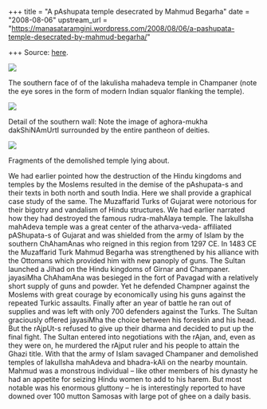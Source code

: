 +++
title = "A pAshupata temple desecrated by Mahmud Begarha"
date = "2008-08-06"
upstream_url = "https://manasataramgini.wordpress.com/2008/08/06/a-pashupata-temple-desecrated-by-mahmud-begarha/"

+++
Source: [here](https://manasataramgini.wordpress.com/2008/08/06/a-pashupata-temple-desecrated-by-mahmud-begarha/).

[![](https://i0.wp.com/farm4.static.flickr.com/3007/2736507265_fb582211db_b.jpg)](http://farm4.static.flickr.com/3007/2736507265_fb582211db_b.jpg)

The southern face of of the lakulisha mahadeva temple in Champaner (note
the eye sores in the form of modern Indian squalor flanking the temple).

[![](https://i2.wp.com/farm4.static.flickr.com/3070/2737342098_3e01f9911f_b.jpg)](http://farm4.static.flickr.com/3070/2737342098_3e01f9911f_b.jpg)

Detail of the southern wall: Note the image of aghora-mukha
dakShiNAmUrtI surrounded by the entire pantheon of deities.

[![](https://i2.wp.com/farm4.static.flickr.com/3228/2736507183_3cba123eab_b.jpg)](http://farm4.static.flickr.com/3228/2736507183_3cba123eab_b.jpg)

Fragments of the demolished temple lying about.

We had earlier pointed how the destruction of the Hindu kingdoms and
temples by the Moslems resulted in the demise of the pAshupata-s and
their texts in both north and south India. Here we shall provide a
graphical case study of the same. The Muzaffarid Turks of Gujarat were
notorious for their bigotry and vandalism of Hindu structures. We had
earlier narrated how they had destroyed the famous rudra-mahAlaya
temple. The lakulIsha mahAdeva temple was a great center of the
atharva-veda- affiliated pAShupata-s of Gujarat and was shielded from
the army of Islam by the southern ChAhamAnas who reigned in this region
from 1297 CE. In 1483 CE the Muzaffarid Turk Mahmud Begarha was
strengthened by his alliance with the Ottomans which provided him with
new panoply of guns. The Sultan launched a Jihad on the Hindu kingdoms
of Girnar and Champaner. jayasiMha ChAhamAna was besieged in the fort of
Pavagad with a relatively short supply of guns and powder. Yet he
defended Champner against the Moslems with great courage by economically
using his guns against the repeated Turkic assaults. Finally after an
year of battle he ran out of supplies and was left with only 700
defenders against the Turks. The Sultan graciously offered jayasiMha the
choice between his foreskin and his head. But the rAjpUt-s refused to
give up their dharma and decided to put up the final fight. The Sultan
entered into negotiations with the rAjan, and, even as they were on, he
murdered the rAjput ruler and his people to attain the Ghazi title. With
that the army of Islam savaged Champaner and demolished temples of
lakulIsha mahAdeva and bhadra-kAli on the nearby mountain. Mahmud was a
monstrous individual – like other members of his dynasty he had an
appetite for seizing Hindu women to add to his harem. But most notable
was his enormous gluttony – he is interestingly reported to have downed
over 100 mutton Samosas with large pot of ghee on a daily basis.

